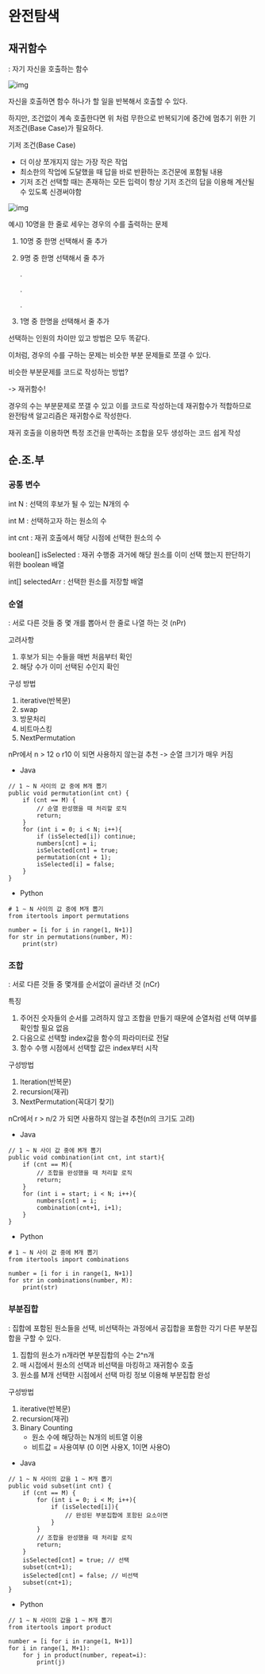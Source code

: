 # 완전탐색

## 재귀함수

: 자기 자신을 호출하는 함수

![img](https://blog.kakaocdn.net/dn/lXswB/btqEgPT0IM7/4lgmDzlXzYhWMfY1i3t301/img.png)

자신을 호출하면 함수 하나가 할 일을 반복해서 호출할 수 있다.

하지만, 조건없이 계속 호출한다면 위 처럼 무한으로 반복되기에 중간에 멈추기 위한 기저조건(Base Case)가 필요하다.

기저 조건(Base Case)

- 더 이상 쪼개지지 않는 가장 작은 작업
- 최소한의 작업에 도달했을 때 답을 바로 반환하는 조건문에 포함될 내용
- 기저 조건 선택할 때는 존재하는 모든 입력이 항상 기저 조건의 답을 이용해 계산될 수 있도록 신경써야함

![img](https://blog.kakaocdn.net/dn/Fm6S9/btqEh7Gp1y5/YIAOa2Kp8Kka6QAy0UcTPk/img.png)

예시) 10명을 한 줄로 세우는 경우의 수를 출력하는 문제

1. 10명 중 한명 선택해서 줄 추가

2. 9명 중 한명 선택해서 줄 추가

   .

   .

   .

10. 1명 중 한명을 선택해서 줄 추가

선택하는 인원의 차이만 있고 방법은 모두 똑같다.

이처럼, 경우의 수를 구하는 문제는 비슷한 부분 문제들로 쪼갤 수 있다.

비슷한 부분문제를 코드로 작성하는 방법?

-> 재귀함수!

경우의 수는 부분문제로 쪼갤 수 있고 이를 코드로 작성하는데 재귀함수가 적합하므로 완전탐색 알고리즘은 재귀함수로 작성한다.

재귀 호출을 이용하면 특정 조건을 만족하는 조합을 모두 생성하는 코드 쉽게 작성

## 순.조.부

### 공통 변수

int N : 선택의 후보가 될 수 있는 N개의 수

int M : 선택하고자 하는 원소의 수

int cnt : 재귀 호출에서 해당 시점에 선택한 원소의 수

boolean[] isSelected : 재귀 수행중 과거에 해당 원소를 이미 선택 했는지 판단하기 위한 boolean 배열

int[] selectedArr : 선택한 원소를 저장할 배열

### 순열

: 서로 다른 것들 중 몇 개를 뽑아서 한 줄로 나열 하는 것 (nPr)

고려사항

1. 후보가 되는 수들을 매번 처음부터 확인
2. 해당 수가 이미 선택된 수인지 확인

구성 방법

1. iterative(반복문)
2. swap
3. 방문처리
4. 비트마스킹
5. NextPermutation

nPr에서 n  > 12 o r10 이 되면 사용하지 않는걸 추천 -> 순열 크기가 매우 커짐

- Java

```
// 1 ~ N 사이의 값 중에 M개 뽑기
public void permutation(int cnt) {
	if (cnt == M) {
		// 순열 완성했을 때 처리할 로직
		return;
	}
	for (int i = 0; i < N; i++){
		if (isSelected[i]) continue;
		numbers[cnt] = i;
		isSelected[cnt] = true;
		permutation(cnt + 1);
		isSelected[i] = false;
	}
}
```

- Python 

```
# 1 ~ N 사이의 값 중에 M개 뽑기
from itertools import permutations

number = [i for i in range(1, N+1)]
for str in permutations(number, M):
	print(str)
```



### 조합

: 서로 다른 것들 중 몇개를 순서없이 골라낸 것 (nCr)

특징

1. 주어진 숫자들의 순서를 고려하지 않고 조합을 만들기 때문에 순열처럼 선택 여부를 확인할 필요 없음
2. 다음으로 선택할 index값을 함수의 파라미터로 전달
3. 함수 수행 시점에서 선택할 값은 index부터 시작

구성방법

1. Iteration(반복문)
2. recursion(재귀)
3. NextPermutation(꼭대기 찾기)

nCr에서 r > n/2 가 되면 사용하지 않는걸 추천(n의 크기도 고려)

- Java

```
// 1 ~ N 사이 값 중에 M개 뽑기
public void combination(int cnt, int start){
	if (cnt == M){
		// 조합을 완성했을 때 처리할 로직
		return;
	}
	for (int i = start; i < N; i++){
		numbers[cnt] = i;
		combination(cnt+1, i+1);
	}
}
```

- Python

```
# 1 ~ N 사이 값 중에 M개 뽑기
from itertools import combinations

number = [i for i in range(1, N+1)]
for str in combinations(number, M):
	print(str)
```

### 부분집합

: 집합에 포함된 원소들을 선택, 비선택하는 과정에서 공집합을 포함한 각기 다른 부분집합을 구할 수 있다.

1. 집합의 원소가 n개라면 부분집합의 수는 2^n개
2. 매 시접에서 원소의 선택과 비선택을 마킹하고 재귀함수 호출
3. 원소를 M개 선택한 시점에서 선택 마킹 정보 이용해 부분집합 완성

구성방법

1. iterative(반복문)
2. recursion(재귀)
3. Binary Counting 
   - 원소 수에 해당하는 N개의 비트열 이용
   - 비트값 = 사용여부 (0 이면 사용X, 1이면 사용O)

- Java

```
// 1 ~ N 사이의 값을 1 ~ M개 뽑기
public void subset(int cnt) {
	if (cnt == M) {
		for (int i = 0; i < M; i++){
			if (isSelected[i]){
				// 완성된 부분집합에 포함된 요소이면
			}
		}
		// 조합을 완성했을 때 처리할 로직
		return;
	}
	isSelected[cnt] = true; // 선택
	subset(cnt+1);
	isSelected[cnt] = false; // 비선택
	subset(cnt+1);
}
```

- Python

```
// 1 ~ N 사이의 값을 1 ~ M개 뽑기
from itertools import product

number = [i for i in range(1, N+1)]
for i in range(1, M+1):
	for j in product(number, repeat=i):
		print(j)
	
```

